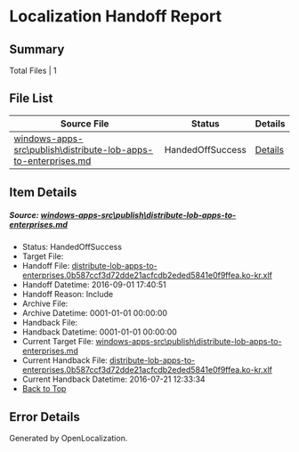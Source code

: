 # <a name='report-top'></a> Localization Handoff Report

## Summary
 Total Files | 1

## File List
 Source File | Status | Details 
 ----------- | ------ | ------- 
 [windows-apps-src\publish\distribute-lob-apps-to-enterprises.md](https://github.com/Microsoft/windows-apps/blob/44485b32a7c5580e1a7a0ca9ca7c642e0b9b29d2/windows-apps-src/publish/distribute-lob-apps-to-enterprises.md) | HandedOffSuccess | [Details](#76fc4e5cfa70d06d6f378409ecd9f331f64c08035050)

## Item Details
##### <a name='76fc4e5cfa70d06d6f378409ecd9f331f64c08035050'></a> Source: [windows-apps-src\publish\distribute-lob-apps-to-enterprises.md](https://github.com/Microsoft/windows-apps/blob/44485b32a7c5580e1a7a0ca9ca7c642e0b9b29d2/windows-apps-src/publish/distribute-lob-apps-to-enterprises.md)
* Status: HandedOffSuccess
* Target File: 
* Handoff File: [distribute-lob-apps-to-enterprises.0b587ccf3d72dde21acfcdb2eded5841e0f9ffea.ko-kr.xlf](https://github.com/Microsoft/WDG.handoff/blob/4ea71c3796d256ff48c9ab54b80119010884d24a/ol-handoff/Microsoft/windows-apps.ko-kr/master/distribute-lob-apps-to-enterprises.0b587ccf3d72dde21acfcdb2eded5841e0f9ffea.ko-kr.xlf)
* Handoff Datetime: 2016-09-01 17:40:51
* Handoff Reason: Include
* Archive File: 
* Archive Datetime: 0001-01-01 00:00:00
* Handback File: 
* Handback Datetime: 0001-01-01 00:00:00
* Current Target File: [windows-apps-src\publish\distribute-lob-apps-to-enterprises.md](https://github.com/Microsoft/windows-apps.ko-kr/blob/2bebe2d35edf108de4f3abcf01e6e015027fb267/windows-apps-src/publish/distribute-lob-apps-to-enterprises.md)
* Current Handback File: [distribute-lob-apps-to-enterprises.0b587ccf3d72dde21acfcdb2eded5841e0f9ffea.ko-kr.xlf](https://github.com/Microsoft/WDG.handback/blob/7f7b2823b47f7df5683220c622b93a78501dad8a/ol-handback/Microsoft/windows-apps.ko-kr/master/distribute-lob-apps-to-enterprises.0b587ccf3d72dde21acfcdb2eded5841e0f9ffea.ko-kr.xlf)
* Current Handback Datetime: 2016-07-21 12:33:34
* [Back to Top](#report-top)


## Error Details

Generated by OpenLocalization.
